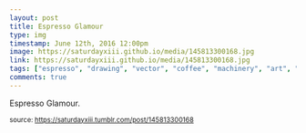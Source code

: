 ```yaml
---
layout: post
title: Espresso Glamour
type: img
timestamp: June 12th, 2016 12:00pm
image: https://saturdayxiii.github.io/media/145813300168.jpg
link: https://saturdayxiii.github.io/media/145813300168.jpg
tags: ["espresso", "drawing", "vector", "coffee", "machinery", "art", "Neon", "showcase"]
comments: true
---
```


Espresso Glamour.
 
  
<small>source: https://saturdayxiii.tumblr.com/post/145813300168</small>